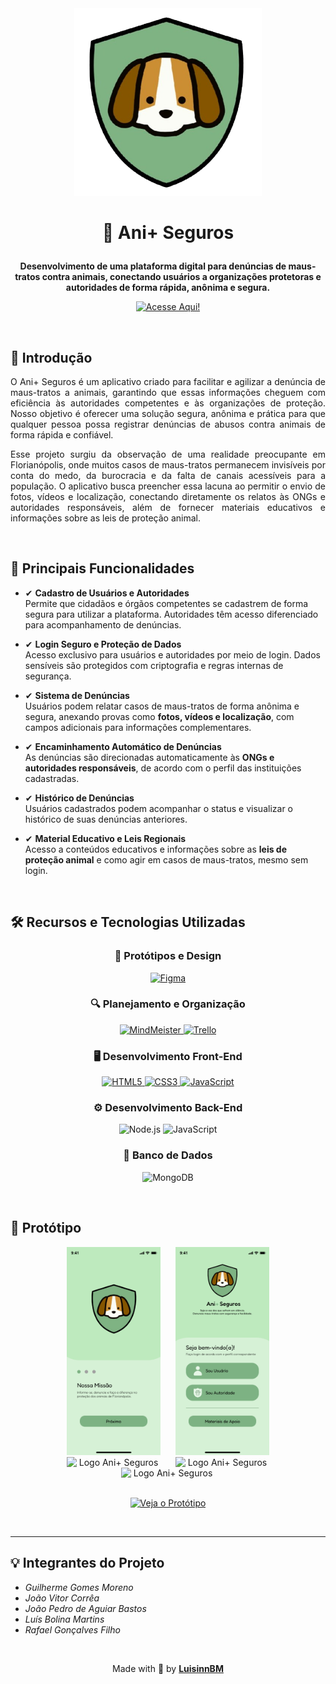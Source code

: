 <div align="center">
  <img src="src/images/logo.png" alt="Logo Ani+ Seguros" width="300">
</div>

</p>

# <p align="center">🐾 Ani+ Seguros</p>

<p align="center"><strong>Desenvolvimento de uma plataforma digital para denúncias de maus-tratos contra animais, conectando usuários a organizações protetoras e autoridades de forma rápida, anônima e segura.</strong></p>

<p align="center">
   <a href="https://luisinnbm.github.io/Ani-Seguros/" target="_blank">
     <img src="https://img.shields.io/badge/Conheça%20o%20projeto-Ani%2B%20Seguros-%237DB283?style=for-the-badge&logo=web" alt="Acesse Aqui!">
   </a>
</p>

<br>

## 📖 Introdução

<p align="justify">
  O Ani+ Seguros é um aplicativo criado para facilitar e agilizar a denúncia de maus-tratos a animais, garantindo que essas informações cheguem com eficiência às autoridades competentes e às organizações de proteção. Nosso objetivo é oferecer uma solução segura, anônima e prática para que qualquer pessoa possa registrar denúncias de abusos contra animais de forma rápida e confiável.
</p>
<p align="justify">
  Esse projeto surgiu da observação de uma realidade preocupante em Florianópolis, onde muitos casos de maus-tratos permanecem invisíveis por conta do medo, da burocracia e da falta de canais acessíveis para a população. O aplicativo busca preencher essa lacuna ao permitir o envio de fotos, vídeos e localização, conectando diretamente os relatos às ONGs e autoridades responsáveis, além de fornecer materiais educativos e informações sobre as leis de proteção animal.
</p>
<br>

## 📌 Principais Funcionalidades

- ✔ **Cadastro de Usuários e Autoridades**  
Permite que cidadãos e órgãos competentes se cadastrem de forma segura para utilizar a plataforma. Autoridades têm acesso diferenciado para acompanhamento de denúncias.

- ✔ **Login Seguro e Proteção de Dados**  
Acesso exclusivo para usuários e autoridades por meio de login. Dados sensíveis são protegidos com criptografia e regras internas de segurança.

- ✔ **Sistema de Denúncias**  
Usuários podem relatar casos de maus-tratos de forma anônima e segura, anexando provas como **fotos, vídeos e localização**, com campos adicionais para informações complementares.

- ✔ **Encaminhamento Automático de Denúncias**  
As denúncias são direcionadas automaticamente às **ONGs e autoridades responsáveis**, de acordo com o perfil das instituições cadastradas.

- ✔ **Histórico de Denúncias**  
Usuários cadastrados podem acompanhar o status e visualizar o histórico de suas denúncias anteriores.

- ✔ **Material Educativo e Leis Regionais**  
Acesso a conteúdos educativos e informações sobre as **leis de proteção animal** e como agir em casos de maus-tratos, mesmo sem login.
<br>

## 🛠️ Recursos e Tecnologias Utilizadas

<h3 align="center">
  <strong>🎨 Protótipos e Design</strong>
</h3>
<p align="center">
   <a href="https://www.figma.com/design/xcWZ9gXfMdnhKTYcsMzMXN/Projeto-Ani--Seguros?node-id=0-1&p=f&t=AFq1tuIT61HOea00-0" target="_blank">
     <img src="https://img.shields.io/badge/Figma-F24E1E?style=for-the-badge&logo=figma&logoColor=white" alt="Figma">
   </a>
</p>

<h3 align="center">
  <strong>🔍 Planejamento e Organização</strong>
</h3>
<p align="center">
   <a href="https://mm.tt/app/map/3411352262?t=e8NVB0MDEa" target="_blank">
     <img src="https://img.shields.io/badge/MindMeister-0093D9?style=for-the-badge&logo=mindmeister&logoColor=white" alt="MindMeister">
   </a>
   <a href="https://trello.com" target="_blank">
     <img src="https://img.shields.io/badge/Trello-0052CC?style=for-the-badge&logo=trello&logoColor=white" alt="Trello">
   </a>
</p>

<h3 align="center">
  <strong>🖥️ Desenvolvimento Front-End</strong>
</h3>
<p align="center">
   <a href="https://luisinnbm.github.io/Ani-Seguros/" target="_blank">
     <img src="https://img.shields.io/badge/HTML5-E34F26?style=for-the-badge&logo=html5&logoColor=white" alt="HTML5">
   </a>
   <a href="https://luisinnbm.github.io/Ani-Seguros/" target="_blank">
     <img src="https://img.shields.io/badge/CSS3-1572B6?style=for-the-badge&logo=css3&logoColor=white" alt="CSS3">
   </a>
   <a href="https://luisinnbm.github.io/Ani-Seguros/" target="_blank">
     <img src="https://img.shields.io/badge/JavaScript-F7DF1E?style=for-the-badge&logo=javascript&logoColor=black" alt="JavaScript">
   </a>
</p>

<h3 align="center">
  <strong>⚙️ Desenvolvimento Back-End</strong>
</h3>
<p align="center">
   <img src="https://img.shields.io/badge/Node.js-339933?style=for-the-badge&logo=nodedotjs&logoColor=white" alt="Node.js">
   <img src="https://img.shields.io/badge/JavaScript-F7DF1E?style=for-the-badge&logo=javascript&logoColor=black" alt="JavaScript">
</p>

<h3 align="center">
  <strong>💾 Banco de Dados</strong>
</h3>
<p align="center">
   <img src="https://img.shields.io/badge/MongoDB-47A248?style=for-the-badge&logo=mongodb&logoColor=white" alt="MongoDB">
</p>
<br>

## 🎨 Protótipo

<div align="center">
  <img src="src/screens/Entrada 1.png" alt="Logo Ani+ Seguros" width="150" style="display: inline-block; margin: 0 10px;">
  <img src="src/screens/Menu Inicial.png" alt="Logo Ani+ Seguros" width="150" style="display: inline-block; margin: 0 10px;">
  <img src="src/screens/Login Usuário.png" alt="Logo Ani+ Seguros" width="150" style="display: inline-block; margin: 0 10px;">
  <img src="src/screens/Menu Usuário.png" alt="Logo Ani+ Seguros" width="150" style="display: inline-block; margin: 0 10px;">
  <img src="src/screens/Denúncia 3.png" alt="Logo Ani+ Seguros" width="150" style="display: inline-block; margin: 0 10px;">
</div>
<br>

<p align="center">
   <a href="https://www.figma.com/design/xcWZ9gXfMdnhKTYcsMzMXN/Projeto-Ani--Seguros?node-id=0-1&p=f&t=AFq1tuIT61HOea00-0" target="_blank">
     <img src="https://img.shields.io/badge/Veja%20o%20Protótipo-Ani%2B%20Seguros-%237DB283?style=for-the-badge&logo=figma&logoColor=white" alt="Veja o Protótipo">
   </a>
</p>

<br>

---

## 💡 Integrantes do Projeto

- *Guilherme Gomes Moreno*
- *João Vitor Corrêa*
- *João Pedro de Aguiar Bastos*
- *Luís Bolina Martins*
- *Rafael Gonçalves Filho*
  
<br>

<p align="center">
  Made with 💚 by <strong><a href="https://github.com/LuisinnBM" target="_blank">LuisinnBM</a></strong>
</p>
